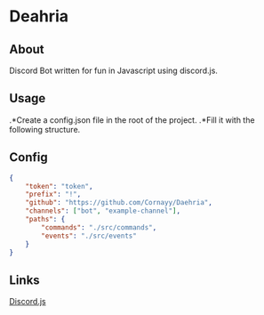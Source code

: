 # Deahria

## About
Discord Bot written for fun in Javascript using discord.js.

## Usage
.*Create a config.json file in the root of the project.
.*Fill it with the following structure.

## Config
```json
{
    "token": "token",
    "prefix": "!",
    "github": "https://github.com/Cornayy/Daehria",
    "channels": ["bot", "example-channel"],
    "paths": {
        "commands": "./src/commands",
        "events": "./src/events"
    }
}
```


## Links

[Discord.js](https://discord.js.org)
